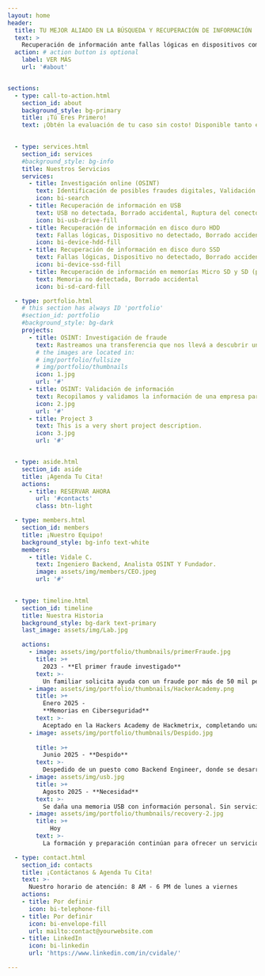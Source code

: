 ```yaml
---
layout: home
header:
  title: TU MEJOR ALIADO EN LA BÚSQUEDA Y RECUPERACIÓN DE INFORMACIÓN
  text: >
    Recuperación de información ante fallas lógicas en dispositivos comunes (USB, Micro SD, HDD, SSD), así como investigación y análisis de fuentes abiertas (OSINT) para la detección de posibles fraudes digitales, validación de datos y apoyo estratégico en la toma de decisiones. 
  action: # action button is optional
    label: VER MÁS
    url: '#about'


sections:
  - type: call-to-action.html
    section_id: about
    background_style: bg-primary
    title: ¡Tú Eres Primero!
    text: ¡Obtén la evaluación de tu caso sin costo! Disponible tanto en nuestro servicio de búsqueda de información como en el de recuperación de datos.
   

  - type: services.html
    section_id: services
    #background_style: bg-info
    title: Nuestros Servicios
    services:
      - title: Investigación online (OSINT)
        text: Identificación de posibles fraudes digitales, Validación de información, Recopilación de información
        icon: bi-search
      - title: Recuperación de información en USB
        text: USB no detectada, Borrado accidental, Ruptura del conector.
        icon: bi-usb-drive-fill
      - title: Recuperación de información en disco duro HDD
        text: Fallas lógicas, Dispositivo no detectado, Borrado accidental
        icon: bi-device-hdd-fill
      - title: Recuperación de información en disco duro SSD
        text: Fallas lógicas, Dispositivo no detectado, Borrado accidental
        icon: bi-device-ssd-fill
      - title: Recuperación de información en memorías Micro SD y SD (proximamente)
        text: Memoria no detectada, Borrado accidental
        icon: bi-sd-card-fill

  - type: portfolio.html
    # this section has always ID 'portfolio'
    #section_id: portfolio
    #background_style: bg-dark
    projects:
      - title: OSINT: Investigación de fraude
        text: Rastreamos una transferencia que nos llevá a descubrir un fraude bajo el nombre de Megacable. 
        # the images are located in:
        # img/portfolio/fullsize
        # img/portfolio/thumbnails
        icon: 1.jpg
        url: '#'
      - title: OSINT: Validación de información
        text: Recopilamos y validamos la información de una empresa para garantizar que el puesto y la empresa eran reales.
        icon: 2.jpg
        url: '#'
      - title: Project 3
        text: This is a very short project description.
        icon: 3.jpg
        url: '#'


  - type: aside.html
    section_id: aside
    title: ¡Agenda Tu Cita!
    actions:
      - title: RESERVAR AHORA
        url: '#contacts'
        class: btn-light

  - type: members.html
    section_id: members
    title: ¡Nuestro Equipo!
    background_style: bg-info text-white
    members:
      - title: Vidale C.
        text: Ingeniero Backend, Analista OSINT Y Fundador.
        image: assets/img/members/CEO.jpeg
        url: '#'
      

  - type: timeline.html
    section_id: timeline
    title: Nuestra Historia
    background_style: bg-dark text-primary
    last_image: assets/img/Lab.jpg

    actions:
      - image: assets/img/portfolio/thumbnails/primerFraude.jpg
        title: >+
          2023 - **El primer fraude investigado**
        text: >-
          Un familiar solicita ayuda con un fraude por más de 50 mil pesos. A raíz de ello se redacta y publica una guía express ([Ver guía](https://www.reddit.com/r/MexicoFinanciero/comments/1992uf8/qué_hacer_antes_de_introducir_tu_dinero_en_una/)) para la validación de sitios web y aplicaciones financieras, alcanzando más de 15 mil visualizaciones. 
      - image: assets/img/portfolio/thumbnails/HackerAcademy.png
        title: >+
          Enero 2025 -
          **Memorias en Ciberseguridad**
        text: >-
          Aceptado en la Hackers Academy de Hackmetrix, completando una formación intensiva de 6 meses en ciberseguridad ofensiva.
      - image: assets/img/portfolio/thumbnails/Despido.jpg
      
        title: >+
          Junio 2025 - **Despido**
        text: >-
          Despedido de un puesto como Backend Engineer, donde se desarrollaban servicios transaccionales para Fintechs.  
      - image: assets/img/usb.jpg
        title: >+
          Agosto 2025 - **Necesidad**
        text: >-
          Se daña una memoria USB con información personal. Sin servicios de recuperación cerca, decido fundar mi propio servicio y ofrecerlo a otros.
      - image: assets/img/portfolio/thumbnails/recovery-2.jpg
        title: >+
            Hoy
        text: >-
          La formación y preparación continúan para ofrecer un servicio de excelencia...

  - type: contact.html
    section_id: contacts
    title: ¡Contáctanos & Agenda Tu Cita!
    text: >-
      Nuestro horario de atención: 8 AM - 6 PM de lunes a viernes
    actions:
    - title: Por definir
      icon: bi-telephone-fill
    - title: Por definir
      icon: bi-envelope-fill
      url: mailto:contact@yourwebsite.com
    - title: LinkedIn
      icon: bi-linkedin
      url: 'https://www.linkedin.com/in/cvidale/'

---
```

